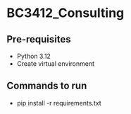 # BC3412_Consulting

## Pre-requisites
- Python 3.12
- Create virtual environment 

## Commands to run
- pip install -r requirements.txt